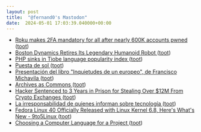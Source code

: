 ```yaml
---
layout: post
title:  "@fernand0's Mastodon"
date:  2024-05-01 17:03:39.040000+00:00
---
```

*  [Roku makes 2FA mandatory for all after nearly 600K accounts pwned ](https://www.theregister.com/2024/04/15/roku_2fa_for_everyone) ([toot](https://mastodon.social/@fernand0/112366912734817976))
*  [Boston Dynamics Retires Its Legendary Humanoid Robot ](https://spectrum.ieee.org/boston-dynamics-atlas-retire) ([toot](https://mastodon.social/@fernand0/112366688149176718))
*  [PHP sinks in Tiobe language popularity index ](https://www.infoworld.com/article/3715043/php-sinks-in-tiobe-language-popularity-index.htm) ([toot](https://mastodon.social/@fernand0/112366484353517789))
*  [Puesta de sol ](https://www.flickr.com/photos/fernand0/53684229888) ([toot](https://mastodon.social/@fernand0/112366446671285224))
*  [Presentación del libro &quot;Inquietudes de un europeo&quot;, de Francisco Michavila   ](https://www.unizar.es/actualidad/vernoticia_ng.php?id=82651) ([toot](https://mastodon.social/@fernand0/112366248032482073))
*  [Archives as Commons ](https://doc.searls.com/2024/04/21/archives-as-commons) ([toot](https://mastodon.social/@fernand0/112365684288931840))
*  [Hacker Sentenced to 3 Years in Prison for Stealing Over $12M From Crypto Exchanges  ](https://www.coindesk.com/policy/2024/04/12/hacker-sentenced-to-3-years-in-prison-for-stealing-over-12m-from-crypto-exchanges/) ([toot](https://mastodon.social/@fernand0/112365406402437460))
*  [La irresponsabilidad de quienes informan sobre tecnología ](https://www.enriquedans.com/2024/04/la-irresponsabilidad-de-quienes-informan-sobre-tecnologia.htm) ([toot](https://mastodon.social/@fernand0/112365109517094429))
*  [Fedora Linux 40 Officially Released with Linux Kernel 6.8, Here&#39;s What&#39;s New - 9to5Linux  ](https://9to5linux.com/fedora-linux-40-officially-released-with-linux-kernel-6-8-heres-whats-new) ([toot](https://mastodon.social/@fernand0/112364920489424887))
*  [Choosing a Computer Language for a Project ](https://www.johndcook.com/blog/2024/04/23/choosing-a-computer-language-for-a-project) ([toot](https://mastodon.social/@fernand0/112363158242004085))
